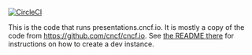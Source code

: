 [![CircleCI](https://dl.circleci.com/status-badge/img/gh/cncf/presentations-website/tree/main.svg?style=svg)](https://dl.circleci.com/status-badge/redirect/gh/cncf/presentations-website/tree/main)

This is the code that runs presentations.cncf.io. It is mostly a copy of the code from https://github.com/cncf/cncf.io. See [the README there](https://github.com/cncf/cncf.io/blob/main/README.md) for instructions on how to create a dev instance.